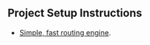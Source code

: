 
## Project Setup Instructions

- [Simple, fast routing engine](https://laravel.com/docs/routing).

